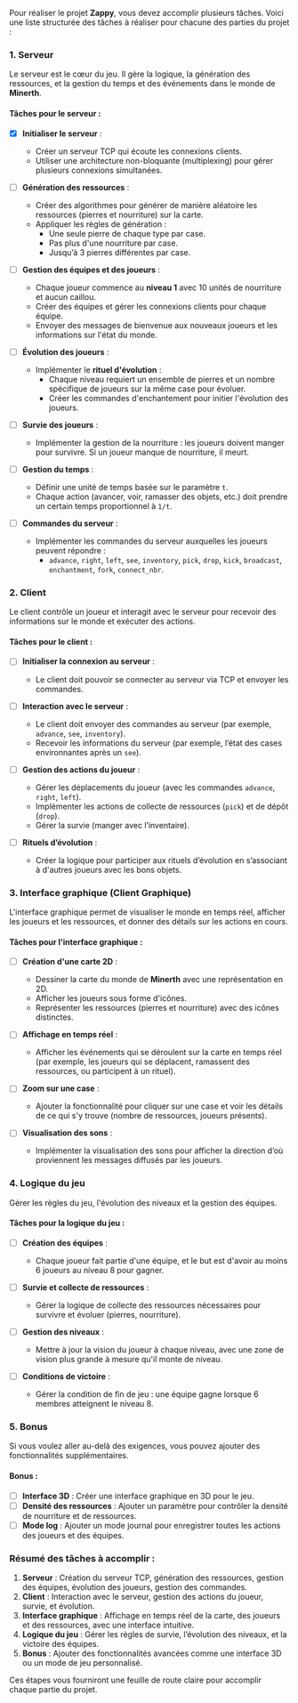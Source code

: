 Pour réaliser le projet **Zappy**, vous devez accomplir plusieurs tâches. Voici une liste structurée des tâches à réaliser pour chacune des parties du projet :

### 1. **Serveur**
Le serveur est le cœur du jeu. Il gère la logique, la génération des ressources, et la gestion du temps et des événements dans le monde de **Minerth**.

#### Tâches pour le serveur :
- [x] **Initialiser le serveur** :
  - Créer un serveur TCP qui écoute les connexions clients.
  - Utiliser une architecture non-bloquante (multiplexing) pour gérer plusieurs connexions simultanées.
  
- [ ] **Génération des ressources** :
  - Créer des algorithmes pour générer de manière aléatoire les ressources (pierres et nourriture) sur la carte.
  - Appliquer les règles de génération :
    - Une seule pierre de chaque type par case.
    - Pas plus d'une nourriture par case.
    - Jusqu’à 3 pierres différentes par case.

- [ ] **Gestion des équipes et des joueurs** :
  - Chaque joueur commence au **niveau 1** avec 10 unités de nourriture et aucun caillou.
  - Créer des équipes et gérer les connexions clients pour chaque équipe.
  - Envoyer des messages de bienvenue aux nouveaux joueurs et les informations sur l'état du monde.

- [ ] **Évolution des joueurs** :
  - Implémenter le **rituel d'évolution** :
    - Chaque niveau requiert un ensemble de pierres et un nombre spécifique de joueurs sur la même case pour évoluer.
    - Créer les commandes d'enchantement pour initier l'évolution des joueurs.
  
- [ ] **Survie des joueurs** :
  - Implémenter la gestion de la nourriture : les joueurs doivent manger pour survivre. Si un joueur manque de nourriture, il meurt.
  
- [ ] **Gestion du temps** :
  - Définir une unité de temps basée sur le paramètre `t`.
  - Chaque action (avancer, voir, ramasser des objets, etc.) doit prendre un certain temps proportionnel à `1/t`.

- [ ] **Commandes du serveur** :
  - Implémenter les commandes du serveur auxquelles les joueurs peuvent répondre :
    - `advance`, `right`, `left`, `see`, `inventory`, `pick`, `drop`, `kick`, `broadcast`, `enchantment`, `fork`, `connect_nbr`.

### 2. **Client**
Le client contrôle un joueur et interagit avec le serveur pour recevoir des informations sur le monde et exécuter des actions.

#### Tâches pour le client :
- [ ] **Initialiser la connexion au serveur** :
  - Le client doit pouvoir se connecter au serveur via TCP et envoyer les commandes.
  
- [ ] **Interaction avec le serveur** :
  - Le client doit envoyer des commandes au serveur (par exemple, `advance`, `see`, `inventory`).
  - Recevoir les informations du serveur (par exemple, l’état des cases environnantes après un `see`).
  
- [ ] **Gestion des actions du joueur** :
  - Gérer les déplacements du joueur (avec les commandes `advance`, `right`, `left`).
  - Implémenter les actions de collecte de ressources (`pick`) et de dépôt (`drop`).
  - Gérer la survie (manger avec l’inventaire).
  
- [ ] **Rituels d’évolution** :
  - Créer la logique pour participer aux rituels d’évolution en s’associant à d'autres joueurs avec les bons objets.

### 3. **Interface graphique (Client Graphique)**
L'interface graphique permet de visualiser le monde en temps réel, afficher les joueurs et les ressources, et donner des détails sur les actions en cours.

#### Tâches pour l'interface graphique :
- [ ] **Création d'une carte 2D** :
  - Dessiner la carte du monde de **Minerth** avec une représentation en 2D.
  - Afficher les joueurs sous forme d'icônes.
  - Représenter les ressources (pierres et nourriture) avec des icônes distinctes.

- [ ] **Affichage en temps réel** :
  - Afficher les événements qui se déroulent sur la carte en temps réel (par exemple, les joueurs qui se déplacent, ramassent des ressources, ou participent à un rituel).
  
- [ ] **Zoom sur une case** :
  - Ajouter la fonctionnalité pour cliquer sur une case et voir les détails de ce qui s'y trouve (nombre de ressources, joueurs présents).

- [ ] **Visualisation des sons** :
  - Implémenter la visualisation des sons pour afficher la direction d’où proviennent les messages diffusés par les joueurs.

### 4. **Logique du jeu**
Gérer les règles du jeu, l'évolution des niveaux et la gestion des équipes.

#### Tâches pour la logique du jeu :
- [ ] **Création des équipes** :
  - Chaque joueur fait partie d'une équipe, et le but est d'avoir au moins 6 joueurs au niveau 8 pour gagner.

- [ ] **Survie et collecte de ressources** :
  - Gérer la logique de collecte des ressources nécessaires pour survivre et évoluer (pierres, nourriture).

- [ ] **Gestion des niveaux** :
  - Mettre à jour la vision du joueur à chaque niveau, avec une zone de vision plus grande à mesure qu'il monte de niveau.

- [ ] **Conditions de victoire** :
  - Gérer la condition de fin de jeu : une équipe gagne lorsque 6 membres atteignent le niveau 8.

### 5. **Bonus**
Si vous voulez aller au-delà des exigences, vous pouvez ajouter des fonctionnalités supplémentaires.

#### Bonus :
- [ ] **Interface 3D** : Créer une interface graphique en 3D pour le jeu.
- [ ] **Densité des ressources** : Ajouter un paramètre pour contrôler la densité de nourriture et de ressources.
- [ ] **Mode log** : Ajouter un mode journal pour enregistrer toutes les actions des joueurs et des équipes.

### Résumé des tâches à accomplir :

1. **Serveur** : Création du serveur TCP, génération des ressources, gestion des équipes, évolution des joueurs, gestion des commandes.
2. **Client** : Interaction avec le serveur, gestion des actions du joueur, survie, et évolution.
3. **Interface graphique** : Affichage en temps réel de la carte, des joueurs et des ressources, avec une interface intuitive.
4. **Logique du jeu** : Gérer les règles de survie, l’évolution des niveaux, et la victoire des équipes.
5. **Bonus** : Ajouter des fonctionnalités avancées comme une interface 3D ou un mode de jeu personnalisé.

Ces étapes vous fourniront une feuille de route claire pour accomplir chaque partie du projet.